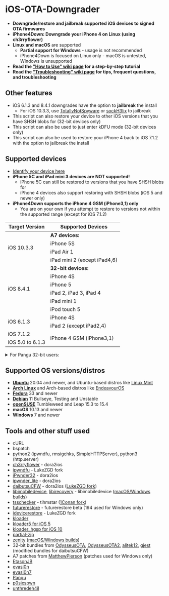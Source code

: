 # iOS-OTA-Downgrader

- **Downgrade/restore and jailbreak supported iOS devices to signed OTA firmwares**
- **iPhone4Down: Downgrade your iPhone 4 on Linux (using ch3rryflower)**
- **Linux and macOS** are supported
    - **Partial support for Windows** - usage is not recommended
    - iPhone4Down is focused on Linux only - macOS is untested, Windows is unsupported
- **Read the ["How to Use" wiki page](https://github.com/LukeZGD/iOS-OTA-Downgrader/wiki/How-to-Use) for a step-by-step tutorial**
- **Read the ["Troubleshooting" wiki page](https://github.com/LukeZGD/iOS-OTA-Downgrader/wiki/Troubleshooting) for tips, frequent questions, and troubleshooting**

## Other features
- iOS 6.1.3 and 8.4.1 downgrades have the option to **jailbreak** the install
    - For iOS 10.3.3, use [TotallyNotSpyware](https://totally-not.spyware.lol) or [sockH3lix](https://github.com/SongXiaoXi/sockH3lix) to jailbreak
- This script can also restore your device to other iOS versions that you have SHSH blobs for (32-bit devices only)
- This script can also be used to just enter kDFU mode (32-bit devices only)
- This script can also be used to restore your iPhone 4 back to iOS 7.1.2 with the option to jailbreak the install

## Supported devices
- [Identify your device here](https://ipsw.me/device-finder)
- **iPhone 5C and iPad mini 3 devices are NOT supported!**
    - iPhone 5C can still be restored to versions that you have SHSH blobs for
    - iPhone 4 devices also support restoring with SHSH blobs (iOS 5 and newer only)
- **iPhone4Down supports the iPhone 4 GSM (iPhone3,1) only**
    - You are on your own if you attempt to restore to versions not within the supported range (except for iOS 7.1.2)

<table>
    <thead>
        <tr>
            <th>Target Version</th>
            <th>Supported Devices</th>
        </tr>
    </thead>
    <tbody>
        <tr>
            <td rowspan=4>iOS 10.3.3</td>
            <td><b>A7 devices:</b></td>
        </tr>
        <tr><td>iPhone 5S</td></tr>
        <tr><td>iPad Air 1</td></tr>
        <tr><td>iPad mini 2 (except iPad4,6)</td></tr>
        <tr>
            <td rowspan=6>iOS 8.4.1</td>
            <td><b>32-bit devices:</b></td>
        </tr>
        <tr><td>iPhone 4S</td></tr>
        <tr><td>iPhone 5</td></tr>
        <tr><td>iPad 2, iPad 3, iPad 4</td></tr>
        <tr><td>iPad mini 1</td></tr>
        <tr><td>iPod touch 5</td></tr>
        <tr>
            <td rowspan=2>iOS 6.1.3</td>
            <td>iPhone 4S</td>
        </tr>
        <tr><td>iPad 2 (except iPad2,4)</td></tr>
        <tr>
            <td>iOS 7.1.2</td>
            <td rowspan=2>iPhone 4 GSM (iPhone3,1)</td>
        </tr>
        <tr><td>iOS 5.0 to 6.1.3</td></tr></tr>
    </tbody>
</table>

<details>
    <summary>For Pangu 32-bit users:</summary>
    <ul><li>For 32-bit users using Pangu and normal method, install the latest untether for your iOS version <a href="https://github.com/LukeZGD/iOS-OTA-Downgrader-Keys/releases/tag/untether">here</a></li></ul>
</details>

## Supported OS versions/distros
- [**Ubuntu**](https://ubuntu.com/) 20.04 and newer, and Ubuntu-based distros like [Linux Mint](https://www.linuxmint.com/)
- [**Arch Linux**](https://www.archlinux.org/) and Arch-based distros like [EndeavourOS](https://endeavouros.com/)
- [**Fedora**](https://getfedora.org/) 33 and newer
- [**Debian**](https://www.debian.org/) 11 Bullseye, Testing and Unstable
- [**openSUSE**](https://www.opensuse.org/) Tumbleweed and Leap 15.3 to 15.4
- **macOS** 10.13 and newer
- **Windows** 7 and newer

## Tools and other stuff used
- cURL
- bspatch
- python2 (ipwndfu, rmsigchks, SimpleHTTPServer), python3 (http.server)
- [ch3rryflower](https://web.archive.org/web/20200708040313/https://github.com/dora2-iOS/ch3rryflower) - dora2ios
- [ipwndfu](https://github.com/LukeZGD/ipwndfu) - LukeZGD fork
- [iPwnder32](https://github.com/dora2-iOS/iPwnder32) - dora2ios
- [ipwnder_lite](https://github.com/dora2-iOS/ipwnder_lite) - dora2ios
- [daibutsuCFW](https://github.com/dora2-iOS/daibutsuCFW) - dora2ios ([LukeZGD fork](https://github.com/LukeZGD/daibutsuCFW))
- [libimobiledevice](https://github.com/libimobiledevice/libimobiledevice), [libirecovery](https://github.com/libimobiledevice/libirecovery) - libimobiledevice ([macOS/Windows builds](https://github.com/libimobiledevice-win32/imobiledevice-net))
- [tsschecker](https://github.com/tihmstar/tsschecker) - tihmstar ([1Conan fork](https://github.com/1Conan/tsschecker))
- [futurerestore](https://github.com/futurerestore/futurerestore) - futurerestore beta (194 used for Windows only)
- [idevicerestore](https://github.com/LukeeGD/idevicerestore) - LukeZGD fork
- [kloader](https://www.youtube.com/watch?v=fh0tB6fp0Sc)
- [kloader5 for iOS 5](https://www.pmbonneau.com/cydia/com.pmbonneau.kloader5_1.2_iphoneos-arm.deb)
- [kloader_hgsp for iOS 10](https://twitter.com/nyan_satan/status/945203180522045440)
- [partial-zip](https://github.com/matteyeux/partial-zip)
- [zenity](https://github.com/GNOME/zenity) ([macOS/Windows builds](https://github.com/ncruces/zenity))
- 32-bit bundles from [OdysseusOTA](https://www.youtube.com/watch?v=Wo7mGdMcjxw), [OdysseusOTA2](https://www.youtube.com/watch?v=fh0tB6fp0Sc), [alitek12](https://www.mediafire.com/folder/b1z64roy512wd/FirmwareBundles), [gjest](https://www.reddit.com/r/jailbreak/comments/6yrzzj/release_firmware_bundles_for_ios_841_ipad21234567/) (modified bundles for daibutsuCFW)
- A7 patches from [MatthewPierson](https://github.com/MatthewPierson/iPhone-5s-OTA-Downgrade-Patches) (patches used for Windows only)
- [EtasonJB](https://www.theiphonewiki.com/wiki/EtasonJB)
- [evasi0n](https://www.theiphonewiki.com/wiki/Evasi0n)
- [evasi0n7](https://www.theiphonewiki.com/wiki/Evasi0n7)
- [Pangu](https://www.theiphonewiki.com/wiki/Pangu)
- [p0sixspwn](https://www.theiphonewiki.com/wiki/p0sixspwn)
- [unthredeh4il](https://www.theiphonewiki.com/wiki/Unthredera1n#unthredeh4il)
